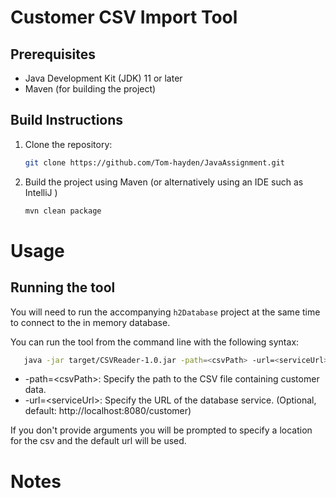 # Customer CSV Import Tool


## Prerequisites

- Java Development Kit (JDK) 11 or later
- Maven (for building the project)

## Build Instructions

1. Clone the repository:

   ```bash
   git clone https://github.com/Tom-hayden/JavaAssignment.git
   ```
2. Build the project using Maven (or alternatively using an IDE such as IntelliJ )
   ```bash
   mvn clean package
   ```
   
# Usage

## Running the tool

You will need to run the accompanying `h2Database` project at the same time to connect to the in memory database.

You can run the tool from the command line with the following syntax:

```bash
   java -jar target/CSVReader-1.0.jar -path=<csvPath> -url=<serviceUrl>
```

* -path=\<csvPath>: Specify the path to the CSV file containing customer data.
* -url=\<serviceUrl>: Specify the URL of the database service. (Optional, default: http://localhost:8080/customer)

If you don't provide arguments you will be prompted to specify a location for the csv and the default url will be used.

# Notes


